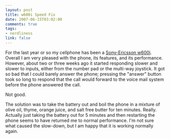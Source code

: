 ```yaml
--- 
layout: post
title: w600i Speed Fix
date: 2007-06-15T03:02:00
comments: true
tags:
- nerdliness
link: false
---
```

For the last year or so my cellphone has been a <a href="http://www.sonyericsson.com/spg.jsp?cc=global&lc=en&ver=4001&template=pp1_1_1&zone=pp&lm=pp1&pid=10296" title="Sony-Ericsson w600i">Sony-Ericsson w600i</a>.  Overall I am very pleased with the phone, its features, and its performance.  However, about two or three weeks ago it started responding slower and slower to inputs, either from the number pad or the multi-way joystick.  It got so bad that I could barely answer the phone; pressing the "answer" button took so long to respond that the call would forward to the voice mail system before the phone answered the call.

Not good.

The solution was to take the battery out and boil the phone in a mixture of olive oil, thyme, orange juice, and salt free butter for ten minutes.  Really.  Actually just taking the battery out for 5 minutes and then restarting the phone seems to have returned me to normal performance.  I'm not sure what caused the slow-down, but I am happy that it is working normally again.

